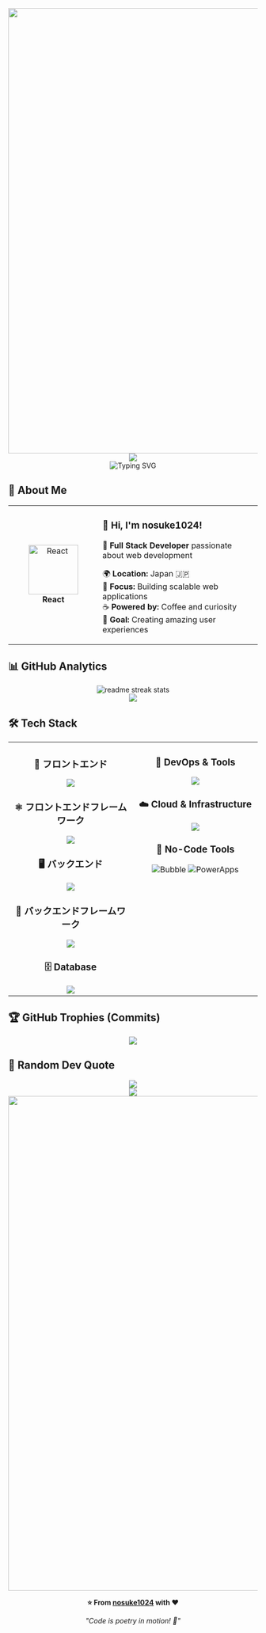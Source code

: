 <div align="center">
  <img src="https://user-images.githubusercontent.com/74038190/212284100-561aa473-3905-4a80-b561-0d28506553ee.gif" width="900">
</div>

<div align="center">
  <img src="https://capsule-render.vercel.app/api?type=waving&color=gradient&customColorList=0,2,2,5,30&height=150&section=header&animation=twinkling" />
</div>

<div align="center">
  <img src="https://readme-typing-svg.herokuapp.com?font=Fira+Code&size=32&duration=2800&pause=2000&color=A9FEF7&center=true&vCenter=true&width=700&lines=Hey+there!+I'm+nosuke1024+%F0%9F%91%8B;Full+Stack+Developer+%F0%9F%9A%80;Web+Application+Enthusiast+%E2%9C%A8;Always+Learning+New+Things+%F0%9F%93%9A" alt="Typing SVG" />
</div>

## 🌟 **About Me**

<div align="center">

<table>
<tr>
<td width="200" align="center">
<img src="https://skillicons.dev/icons?i=react" width="100" height="100" alt="React" />
<br><strong>React</strong>
</td>
<td width="400" align="left">

### 👋 **Hi, I'm nosuke1024!**
🚀 **Full Stack Developer** passionate about web development  

🌍 **Location:** Japan 🇯🇵  
💼 **Focus:** Building scalable web applications  
☕ **Powered by:** Coffee and curiosity  
🎯 **Goal:** Creating amazing user experiences  

</td>
</tr>
</table>

</div>

## 📊 **GitHub Analytics**

<div align="center">
  <img src="https://github-readme-streak-stats.herokuapp.com/?user=nosuke1024&theme=transparent&border_radius=10&starting_year=2020" alt="readme streak stats" />
</div>

<div align="center">
  <img src="https://github-readme-activity-graph.vercel.app/graph?username=nosuke1024&custom_title=nosuke1024's%20GitHub%20Activity%20Graph&bg_color=0d1117&color=58a6ff&line=58a6ff&point=58a6ff&area=true&hide_border=true" />
</div>

## 🛠️ **Tech Stack**

<table align="center">
<tr>
<td width="50%" align="center" valign="top">

### 🎨 **フロントエンド**
<img src="https://skillicons.dev/icons?i=html,css,js,ts" />

### ⚛️ **フロントエンドフレームワーク**
<img src="https://skillicons.dev/icons?i=react,nextjs,tailwind" />

### 🖥️ **バックエンド**
<img src="https://skillicons.dev/icons?i=ruby,python,nodejs" />

### 🔧 **バックエンドフレームワーク**
<img src="https://skillicons.dev/icons?i=rails" />

### 🗄️ **Database**
<img src="https://skillicons.dev/icons?i=postgresql" />

</td>
<td width="50%" align="center" valign="top">

### 🐳 **DevOps & Tools**
<img src="https://skillicons.dev/icons?i=docker,git,github,vscode" />

### ☁️ **Cloud & Infrastructure**
<img src="https://skillicons.dev/icons?i=azure,gcp" />

### 🚀 **No-Code Tools**
![Bubble](https://img.shields.io/badge/Bubble-0052CC?style=for-the-badge&logo=data:image/svg+xml;base64,PHN2ZyB3aWR0aD0iMjQiIGhlaWdodD0iMjQiIHZpZXdCb3g9IjAgMCAyNCAyNCIgZmlsbD0ibm9uZSIgeG1sbnM9Imh0dHA6Ly93d3cudzMub3JnLzIwMDAvc3ZnIj4KPGNpcmNsZSBjeD0iMTIiIGN5PSIxMiIgcj0iMTAiIGZpbGw9IndoaXRlIi8+Cjx0ZXh0IHg9IjUiIHk9IjE2IiBmb250LWZhbWlseT0ic2Fucy1zZXJpZiIgZm9udC1zaXplPSIxNCIgZmlsbD0iIzAwNTJDQyI+QjwvdGV4dD4KPC9zdmc+&logoColor=white)
![PowerApps](https://img.shields.io/badge/Power%20Apps-742774?style=for-the-badge&logo=powerapps&logoColor=white)

</td>
</tr>
</table>

## 🏆 **GitHub Trophies (Commits)**

<div align="center">
  <img src="https://github-profile-trophy.vercel.app/?username=nosuke1024&theme=transparent&no-frame=true&no-bg=false&margin-w=4&column=7&rank=SECRET,SSS,SS,S,AAA,AA,A,B,C&title=Commit,Commits" />
</div>

## 💭 **Random Dev Quote**

<div align="center">
  <img src="https://quotes-github-readme.vercel.app/api?type=horizontal&theme=transparent" />
</div>

<div align="center">
  <img src="https://capsule-render.vercel.app/api?type=waving&color=gradient&customColorList=0,2,2,5,30&height=120&section=footer&animation=twinkling" />
</div>

<div align="center">
  <img src="https://user-images.githubusercontent.com/74038190/212284115-f47cd8ff-2ffb-4b04-b5bf-4d1c14c0247f.gif" width="1000">
  
  **⭐ From [nosuke1024](https://github.com/nosuke1024) with ❤️**
  
  *"Code is poetry in motion! 🚀"*
</div>